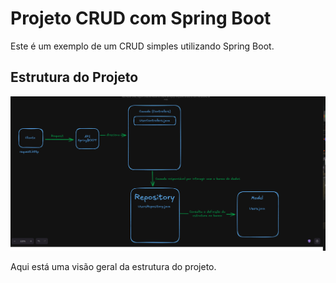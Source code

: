 # Projeto CRUD com Spring Boot

Este é um exemplo de um CRUD simples utilizando Spring Boot.

## Estrutura do Projeto

![Estrutura do Projeto](docs/struct.png)

Aqui está uma visão geral da estrutura do projeto.